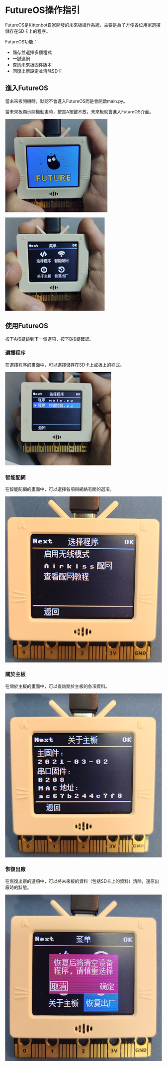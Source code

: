 # FutureOS操作指引

FutureOS是Kittenbot自家開發的未來板操作系統，主要是為了方便各位用家選擇儲存在SD卡上的程序。

FutureOS功能：

- 儲存並選擇多個程式
- 一鍵連網
- 查詢未來板固件版本
- 回復出廠設定並清除SD卡

## 進入FutureOS

當未來板開機時，默認不會進入FutureOS而是會開啟main.py。

當未來板顯示開機動畫時，按實A按鍵不放，未來板就會進入FutureOS介面。

![](./images/futureos1.png)

![](./images/futureos2.png)

## 使用FutureOS

按下A按鍵跳到下一個選項，按下B按鍵確認。

### 選擇程序

在選擇程序的畫面中，可以選擇儲存在SD卡上或板上的程式。

![](./images/futureos3.jpg)

### 智能配網

在智能配網的畫面中，可以選擇各項與網絡有關的選項。

![](./images/futureos4.jpg)

### 關於主板

在關於主板的畫面中，可以查詢關於主板的各項資料。

![](./images/futureos5.jpg)

### 恢復出廠

在恢復出廠的選項中，可以將未來板的資料（包括SD卡上的資料）清除，還原出廠時的狀態。

![](./images/futureos6.jpg)